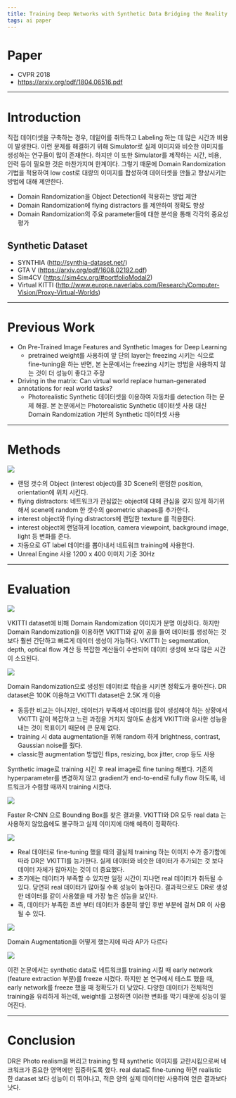 ```yaml
---
title: Training Deep Networks with Synthetic Data Bridging the Reality Gap by Domain Randomization
tags: ai paper
---
```


<!--more-->

# Paper

- CVPR 2018
- https://arxiv.org/pdf/1804.06516.pdf

---

# Introduction

직접 데이터셋을 구축하는 경우, 데잍어를 취득하고 Labeling 하는 데 많은 시간과 비용이 발생한다. 이런 문제를 해결하기 위해 Simulator로 실제 이미지와 비슷한 이미지를 생성하는 연구들이 많이 존재한다. 하지만 이 또한 Simulator를 제작하는 시간, 비용, 인력 등이 필요한 것은 마찬가지며 한계이다.
그렇기 때문에 Domain Randomization 기법을 적용하여 low cost로 대량의 이미지를 합성하여 데이터셋을 만들고 향상시키는 방법에 대해 제안한다.

- Domain Randomization을 Object Detection에 적용하는 방법 제안
- Domain Randomization에 flying distractors 를 제안하여 정확도 향상
- Domain Randomization의 주요 parameter들에 대한 분석을 통해 각각의 중요성 평가

## Synthetic Dataset

- SYNTHIA (http://synthia-dataset.net/)
- GTA V (https://arxiv.org/pdf/1608.02192.pdf)
- Sim4CV (https://sim4cv.org/#portfolioModal2)
- Virtual KITTI (http://www.europe.naverlabs.com/Research/Computer-Vision/Proxy-Virtual-Worlds)

---

# Previous Work

- On Pre-Trained Image Features and Synthetic Images for Deep Learning
    - pretrained weight를 사용하여 앞 단의 layer는 freezing 시키는 식으로 fine-tuning을 하는 반면, 본 논문에서는 freezing 시키는 방법을 사용하지 않는 것이 더 성능이 좋다고 주장
- Driving in the matrix: Can virtual world replace human-generated annotations for real world tasks?
    - Photorealistic Synthetic 데이터셋을 이용하여 자동차를 detection 하는 문제 해결. 본 논문에서는 Photorealistic Synthetic 데이터셋 사용 대신 Domain Randomization 기반의 Synthetic 데이터셋 사용

---

# Methods

![](/assets/images/20-10-10-domain-randomization-2021-09-04-18-54-18.png)

- 랜덤 갯수의 Object (interest object)를 3D Scene의 랜덤한 position, orientation에 위치 시킨다.
- flying distractors: 네트워크가 관심없는 object에 대해 관심을 갖지 않게 하기위해서 scene에 random 한 갯수의 geometric shapes를 추가한다.
- interest object와 flying distractors에 랜덤한 texture 를 적용한다.
- interest object에 랜덤하게 location, camera viewpoint, background image, light 등 변화를 준다.
- 자동으로 GT label 데이터를 뽑아내서 네트워크 training에 사용한다.
- Unreal Engine 사용 1200 x 400 이미지 기준 30Hz

---

# Evaluation

![](/assets/images/20-10-10-domain-randomization-2021-09-04-18-54-41.png)

VKITTI dataset에 비해 Domain Randomization 이미지가 분명 이상하다. 하지만 Domain Randomization을 이용하면 VKITTI와 같이 공을 들여 데이터를 생성하는 것 보다 훨씬 간단하고 빠르게 데이터 생성이 가능하다. VKITTI 는 segmentation, depth, optical flow 계산 등 복잡한 계산들이 수반되어 데이터 생성에 보다 많은 시간이 소요된다. 

![](/assets/images/20-10-10-domain-randomization-2021-09-04-18-54-52.png)

Domain Randomization으로 생성된 데이터로 학습을 시키면 정확도가 좋아진다. 
DR dataset은 100K 이용하고 VKITTI dataset은 2.5K 개 이용
- 동등한 비교는 아니지만, 데이터가 부족해서 데이터를 많이 생성해야 하는 상황에서 VKITTI 같이 복잡하고 느린  과정을 거치지 않아도 손쉽게 VKITTI와 유사한 성능을 내는 것이 목표이기 때문에 큰 문제 없다.
- training 시 data augmentation을 위해 random 하게 brightness, contrast, Gaussian noise를 줬다.
- classic한 augmentation 방법인 flips, resizing, box jitter, crop 등도 사용

Synthetic image로 training 시킨 후 real image로 fine tuning 해봤다. 기존의 hyperparameter를 변경하지 않고 gradient가 end-to-end로 fully flow 하도록, 네트워크가 수렴할 때까지 training 시켰다. 

![](/assets/images/20-10-10-domain-randomization-2021-09-04-18-55-41.png)

Faster R-CNN 으로 Bounding Box를 찾은 결과물. VKITTI와 DR 모두 real data 는 사용하지 않았음에도 불구하고 실제 이미지에 대해 예측이 정확하다.

![](/assets/images/20-10-10-domain-randomization-2021-09-04-18-56-07.png)

- Real 데이터로 fine-tuning 했을 때의 결실제 training 하는 이미지 수가 증가함에 따라 DR은 VKITTI를 능가한다. 실제 데이터와 비슷한 데이터가 추가되는 것 보다 데이터 자체가 많아지는 것이 더 중요했다. 
- 초기에는 데이터가 부족할 수 있지만 일정 시간이 지나면 real 데이터가 취득될 수 있다. 당연히 real 데이터가 많아질 수록 성능이 높아진다. 결과적으로도 DR로 생성한 데이터를 같이 사용했을 때 가장 높은 성능을 보인다.
- 즉, 데이터가 부족한 초반 부터 데이터가 충분히 쌓인 후반 부분에 걸쳐 DR 이 사용될 수 있다.

![](/assets/images/20-10-10-domain-randomization-2021-09-04-18-56-26.png)

Domain Augmentation을 어떻게 했는지에 따라 AP가 다르다

![](../assets/images/20-10-10-domain-randomization-2021-09-04-18-57-16.png)

이전 논문에서는 synthetic data로 네트워크를 training 시킬 때 early network (feature extraction 부분)를 freeze 시켰다. 하지만 본 연구에서 테스트 했을 때, early network를 freeze 했을 때 정확도가 더 낮았다. 다양한 데이터가 전체적인 training을 유리하게 하는데, weight를 고정하면 이러한 변화를 막기 때문에 성능이 떨어진다.

---

# Conclusion

DR은 Photo realism을 버리고 training 할 때 synthetic 이미지를 교란시킴으로써 네크워크가 중요한 영역에만 집중하도록 했다. real data로 fine-tuning 하면 realistic 한 dataset 보다 성능이 더 뛰어나고, 적은 양의 실제 데이터만 사용하여 얻은 결과보다 낫다.
